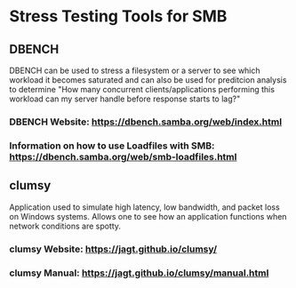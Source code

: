 # Stress Testing Tools for SMB

## DBENCH
DBENCH can be used to stress a filesystem or a server to see which workload it becomes saturated and can also be used for preditcion analysis to determine 
"How many concurrent clients/applications performing this workload can my server handle before response starts to lag?" 

### DBENCH Website: https://dbench.samba.org/web/index.html

### Information on how to use Loadfiles with SMB: https://dbench.samba.org/web/smb-loadfiles.html

## clumsy
Application used to simulate high latency, low bandwidth, and packet loss on Windows systems. 
Allows one to see how an application functions when network conditions are spotty.

### clumsy Website: https://jagt.github.io/clumsy/

### clumsy Manual: https://jagt.github.io/clumsy/manual.html
